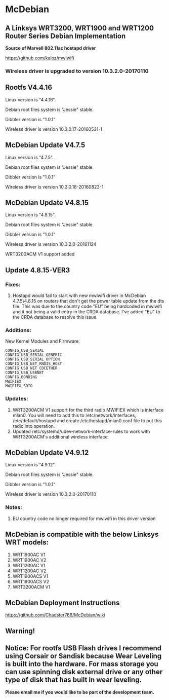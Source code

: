 # McDebian

## A Linksys WRT3200, WRT1900 and WRT1200 Router Series Debian Implementation

**Source of Marvell 802.11ac hostapd driver**

https://github.com/kaloz/mwlwifi

### Wireless driver is upgraded to version 10.3.2.0-20170110

## Rootfs V4.4.16

Linux version is "4.4.16".

Debian root files system is "Jessie" stable.

Dibbler version is "1.0.1"

Wireless driver is version 10.3.0.17-20160531-1

## McDebian Update V4.7.5

Linux version is "4.7.5".

Debian root files system is "Jessie" stable.

Dibbler version is "1.0.1"

Wireless driver is version 10.3.0.18-20160823-1

## McDebian Update V4.8.15

Linux version is "4.8.15".

Debian root files system is "Jessie" stable.

Dibbler version is "1.0.1"

Wireless driver is version 10.3.2.0-20161124

WRT3200ACM V1 support added

## Update 4.8.15-VER3

### Fixes:
1. Hostapd would fail to start with new mwlwifi driver in McDebian 4.7.5\4.8.15 on routers that don't get the power table update from the dts file. This was due to the country code "EU" being hardcoded in mwlwifi and it not being a valid entry in the CRDA database. I've added "EU" to the CRDA database to resolve this issue.

### Additions:

New Kernel Modules and Firmware:

```
CONFIG_USB_SERIAL
CONFIG_USB_SERIAL_GENERIC
CONFIG_USB_SERIAL_OPTION
CONFIG_USB_NET_RNDIS_HOST
CONFIG_USB_NET_CDCETHER
CONFIG_USB_USBNET
CONFIG_BONDING
MWIFIEX
MWIFIEX_SDIO
```

### Updates:

1. WRT3200ACM V1 support for the third radio MWIFIEX which is interface mlan0. You will need to add this to /etc/network/interfaces, /etc/default/hostapd and create /etc/hostapd/mlan0.conf file to put this radio into operation.
1. Updated /etc/systemd/udev-network-interface-rules to work with WRT3200ACM's additional wireless interface.

## McDebian Update V4.9.12

Linux version is "4.9.12".

Debian root files system is "Jessie" stable.

Dibbler version is "1.0.1"

Wireless driver is version 10.3.2.0-20170110

### Notes:

1. EU country code no longer required for mwlwifi in this driver version

## McDebian is compatible with the below Linksys WRT models:

1. WRT1900AC V1
2. WRT1900AC V2
3. WRT1200AC V1
4. WRT1200AC V2
5. WRT1900ACS V1
6. WRT1900ACS V2
7. WRT3200ACM V1

## McDebian Deployment Instructions
https://github.com/Chadster766/McDebian/wiki

## Warning!

## Notice: For rootfs USB Flash drives I recommend using Corsair or Sandisk because Wear Leveling is built into the hardware. For mass storage you can use spinning disk external drive or any other type of disk that has built in wear leveling.

**Please email me if you would like to be part of the development team.**

